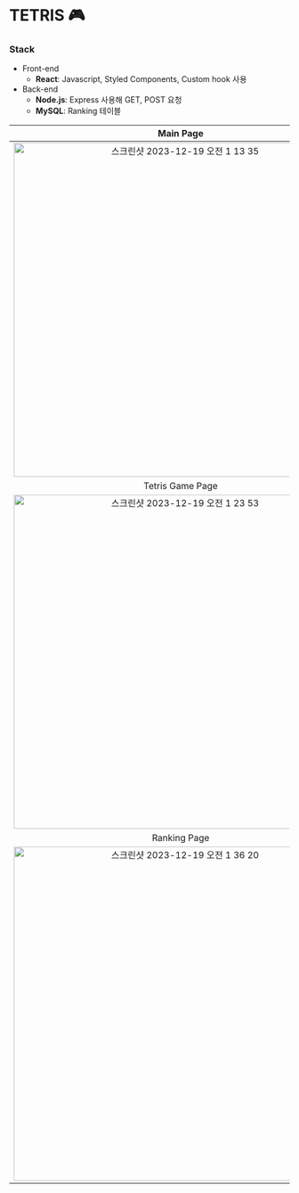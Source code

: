 # TETRIS 🎮

### Stack

- Front-end
  - **React**: Javascript, Styled Components, Custom hook 사용
- Back-end
  - **Node.js**: Express 사용해 GET, POST 요청
  - **MySQL**: Ranking 테이블

| Main Page | 
|:--:|
|<img width="600" alt="스크린샷 2023-12-19 오전 1 13 35" src="https://github.com/dbdbennn/Tetris_react/assets/85720276/7388f5a2-ed49-40b0-bef0-eed03d576d9e"> |
|Tetris Game Page | 
<img width="600" alt="스크린샷 2023-12-19 오전 1 23 53" src="https://github.com/dbdbennn/Tetris_react/assets/85720276/de5123c9-dd3d-4232-8a41-254a83f44598"> |
|Ranking Page |
<img width="600" alt="스크린샷 2023-12-19 오전 1 36 20" src="https://github.com/dbdbennn/Tetris_react/assets/85720276/32a5f90e-eb82-4d9f-a9d2-c8a180404987"> |


